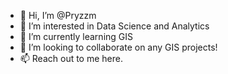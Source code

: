 - 👋 Hi, I’m @Pryzzm
- 👀 I’m interested in Data Science and Analytics
- 🌱 I’m currently learning GIS
- 💞️ I’m looking to collaborate on any GIS projects!
- 📫 Reach out to me here.

<!---
Pryzzm/Pryzzm is a ✨ special ✨ repository because its `README.md` (this file) appears on your GitHub profile.
You can click the Preview link to take a look at your changes.
--->
